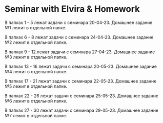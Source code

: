 ﻿# Seminar with Elvira & Homework
В папках 1 - 5 лежат задачи с семинара 20-04-23.
Домашнее задание №1 лежит в отдельной папке.

В папках 6 - 8 лежат задачи с семинара 24-04-23.
Домашнее задание №2 лежит в отдельной папке.

В папках 9 - 12 лежат задачи с семинара 27-04-23.
Домашнее задание №3 лежит в отдельной папке.

В папках 13 - 16 лежат задачи с семинара 20-05-23.
Домашнее задание №4 лежит в отдельной папке.

В папках 17 - 21 лежат задачи с семинара 22-05-23.
Домашнее задание №5 лежит в отдельной папке.

В папках 22 - 26 лежат задачи с семинара 25-05-23.
Домашнее задание №6 лежит в отдельной папке.

В папках 27 - 30 лежат задачи с семинара 29-05-23.
Домашнее задание №7 лежит в отдельной папке.